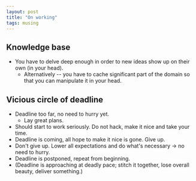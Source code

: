 ```yaml
---
layout: post
title: "On working"
tags: musing
---
```



## Knowledge base 

  * You have to delve deep enough in order to new ideas show up on their own
    (in your head).
    * Alternatively -- you have to cache significant part of the domain so that
      you can manipulate it in your head.

## Vicious circle of deadline 

  * Deadline too far, no need to hurry yet.
    * Lay great plans.
  * Should start to work seriously. Do not hack, make it nice and take your
    time.
  * Deadline is coming, all hope to make it nice is gone. Give up.
  * Don't give up. Lower all expectations and do what's necessary -> no need to
    hurry.
  * Deadline is postponed, repeat from beginning.
  * (Deadline is approaching at deadly pace; stitch it together, lose overall
    beauty, deliver something.)
